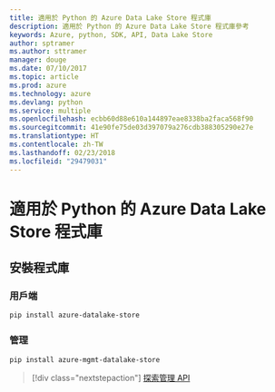 ```yaml
---
title: 適用於 Python 的 Azure Data Lake Store 程式庫
description: 適用於 Python 的 Azure Data Lake Store 程式庫參考
keywords: Azure, python, SDK, API, Data Lake Store
author: sptramer
ms.author: sttramer
manager: douge
ms.date: 07/10/2017
ms.topic: article
ms.prod: azure
ms.technology: azure
ms.devlang: python
ms.service: multiple
ms.openlocfilehash: ecbb60d88e610a144897eae8338ba2faca568f90
ms.sourcegitcommit: 41e90fe75de03d397079a276cdb388305290e27e
ms.translationtype: HT
ms.contentlocale: zh-TW
ms.lasthandoff: 02/23/2018
ms.locfileid: "29479031"
---
```

# <a name="azure-data-lake-store-libraries-for-python"></a>適用於 Python 的 Azure Data Lake Store 程式庫

## <a name="install-the-libraries"></a>安裝程式庫
### <a name="client"></a>用戶端

```bash
pip install azure-datalake-store
```

### <a name="management"></a>管理

```bash
pip install azure-mgmt-datalake-store
```
> [!div class="nextstepaction"]
> [探索管理 API](/python/api/overview/azure/datalakestore/management)